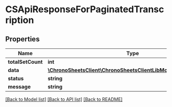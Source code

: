 # CSApiResponseForPaginatedTranscription

## Properties
Name | Type | Description | Notes
------------ | ------------- | ------------- | -------------
**totalSetCount** | **int** |  | [optional] 
**data** | [**\ChronoSheetsClient\ChronoSheetsClientLibModel\CSTranscription**](CSTranscription.md) |  | [optional] 
**status** | **string** |  | [optional] 
**message** | **string** |  | [optional] 

[[Back to Model list]](../README.md#documentation-for-models) [[Back to API list]](../README.md#documentation-for-api-endpoints) [[Back to README]](../README.md)


